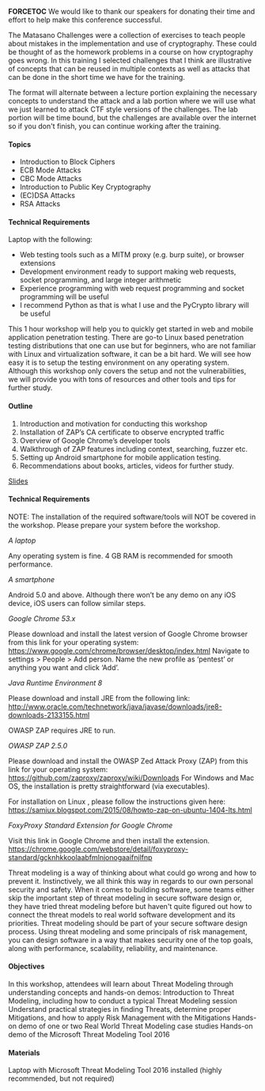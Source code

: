 __FORCETOC__ We would like to thank our speakers for donating their
time and effort to help make this conference successful.

The Matasano Challenges were a collection of exercises to teach people
about mistakes in the implementation and use of cryptography. These
could be thought of as the homework problems in a course on how
cryptography goes wrong. In this training I selected challenges that I
think are illustrative of concepts that can be reused in multiple
contexts as well as attacks that can be done in the short time we have
for the training.

The format will alternate between a lecture portion explaining the
necessary concepts to understand the attack and a lab portion where we
will use what we just learned to attack CTF style versions of the
challenges. The lab portion will be time bound, but the challenges are
available over the internet so if you don't finish, you can continue
working after the training.

#### Topics

  - Introduction to Block Ciphers
  - ECB Mode Attacks
  - CBC Mode Attacks
  - Introduction to Public Key Cryptography
  - (EC)DSA Attacks
  - RSA Attacks

#### Technical Requirements

Laptop with the following:

  - Web testing tools such as a MITM proxy (e.g. burp suite), or browser
    extensions
  - Development environment ready to support making web requests, socket
    programming, and large integer arithmetic
  - Experience programming with web request programming and socket
    programming will be useful
  - I recommend Python as that is what I use and the PyCrypto library
    will be useful

This 1 hour workshop will help you to quickly get started in web and
mobile application penetration testing. There are go-to Linux based
penetration testing distributions that one can use but for beginners,
who are not familiar with Linux and virtualization software, it can be a
bit hard. We will see how easy it is to setup the testing environment on
any operating system. Although this workshop only covers the setup and
not the vulnerabilities, we will provide you with tons of resources and
other tools and tips for further study.

#### Outline

1.  Introduction and motivation for conducting this workshop
2.  Installation of ZAP’s CA certificate to observe encrypted traffic
3.  Overview of Google Chrome’s developer tools
4.  Walkthrough of ZAP features including context, searching, fuzzer
    etc.
5.  Setting up Android smartphone for mobile application testing.
6.  Recommendations about books, articles, videos for further study.

[Slides](https://docs.google.com/presentation/d/1rEL31aVjHnQh7zj4Bwy_Za5DUothJfqOVqf3Qi2L5Ao)

#### Technical Requirements

NOTE: The installation of the required software/tools will NOT be
covered in the workshop. Please prepare your system before the workshop.

*A laptop*

Any operating system is fine. 4 GB RAM is recommended for smooth
performance.

*A smartphone*

Android 5.0 and above. Although there won’t be any demo on any iOS
device, iOS users can follow similar steps.

*Google Chrome 53.x*

Please download and install the latest version of Google Chrome browser
from this link for your operating system:
<https://www.google.com/chrome/browser/desktop/index.html> Navigate to
settings \> People \> Add person. Name the new profile as ‘pentest’ or
anything you want and click ‘Add’.

*Java Runtime Environment 8*

Please download and install JRE from the following link:
<http://www.oracle.com/technetwork/java/javase/downloads/jre8-downloads-2133155.html>

OWASP ZAP requires JRE to run.

*OWASP ZAP 2.5.0*

Please download and install the OWASP Zed Attack Proxy (ZAP) from this
link for your operating system:
<https://github.com/zaproxy/zaproxy/wiki/Downloads> For Windows and Mac
OS, the installation is pretty straightforward (via executables).

For installation on Linux , please follow the instructions given here:
<https://samiux.blogspot.com/2015/08/howto-zap-on-ubuntu-1404-lts.html>

*FoxyProxy Standard Extension for Google Chrome*

Visit this link in Google Chrome and then install the extension.
<https://chrome.google.com/webstore/detail/foxyproxy-standard/gcknhkkoolaabfmlnjonogaaifnjlfnp>

Threat modeling is a way of thinking about what could go wrong and how
to prevent it. Instinctively, we all think this way in regards to our
own personal security and safety. When it comes to building software,
some teams either skip the important step of threat modeling in secure
software design or, they have tried threat modeling before but haven't
quite figured out how to connect the threat models to real world
software development and its priorities. Threat modeling should be part
of your secure software design process. Using threat modeling and some
principals of risk management, you can design software in a way that
makes security one of the top goals, along with performance,
scalability, reliability, and maintenance.

#### Objectives

In this workshop, attendees will learn about Threat Modeling through
understanding concepts and hands-on demos: Introduction to Threat
Modeling, including how to conduct a typical Threat Modeling session
Understand practical strategies in finding Threats, determine proper
Mitigations, and how to apply Risk Management with the Mitigations
Hands-on demo of one or two Real World Threat Modeling case studies
Hands-on demo of the Microsoft Threat Modeling Tool 2016

#### Materials

Laptop with Microsoft Threat Modeling Tool 2016 installed (highly
recommended, but not required)